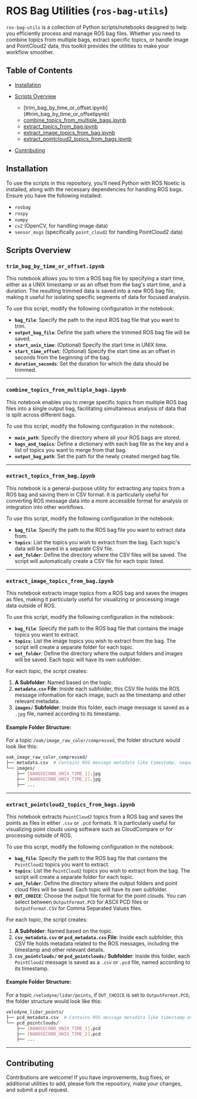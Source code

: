 # ROS Bag Utilities (`ros-bag-utils`)

`ros-bag-utils` is a collection of Python scripts/notebooks designed to help you efficiently process and manage ROS bag files. Whether you need to combine topics from multiple bags, extract specific topics, or handle image and PointCloud2 data, this toolkit provides the utilities to make your workflow smoother.

## Table of Contents
- [Installation](#installation)
- [Scripts Overview](#scripts-overview)
    - [trim_bag_by_time_or_offset.ipynb] (#trim_bag_by_time_or_offsetipynb)
    - [combine_topics_from_multiple_bags.ipynb](#combine_topics_from_multiple_bagsipynb)
    - [extract_topics_from_bag.ipynb](#extract_topics_from_bagipynb)
    - [extract_image_topics_from_bag.ipynb](#extract_image_topics_from_bagipynb)
    - [extract_pointcloud2_topics_from_bags.ipynb](#extract_pointcloud2_topics_from_bagsipynb)
    
- [Contributing](#contributing)

## Installation

To use the scripts in this repository, you'll need Python with ROS Noetic is installed, along with the necessary dependencies for handling ROS bags. Ensure you have the following installed:

- `rosbag`
- `rospy`
- `numpy`
- `cv2` (OpenCV, for handling image data)
- `sensor_msgs` (specifically `point_cloud2` for handling PointCloud2 data)

## Scripts Overview

### `trim_bag_by_time_or_offset.ipynb`
This notebook allows you to trim a ROS bag file by specifying a start time, either as a UNIX timestamp or as an offset from the bag's start time, and a duration. The resulting trimmed data is saved into a new ROS bag file, making it useful for isolating specific segments of data for focused analysis.

To use this script, modify the following configuration in the notebook:
- **`bag_file`**: Specify the path to the input ROS bag file that you want to trim.
- **`output_bag_file`**: Define the path where the trimmed ROS bag file will be saved.
- **`start_unix_time`**: (Optional) Specify the start time in UNIX time. 
- **`start_time_offset`**: (Optional) Specify the start time as an offset in seconds from the beginning of the bag. 
- **`duration_seconds`**: Set the duration for which the data should be trimmed. 
_______________________

### `combine_topics_from_multiple_bags.ipynb`

This notebook enables you to merge specific topics from multiple ROS bag files into a single output bag, facilitating simultaneous analysis of data that is split across different bags.

To use this script, modify the following configuration in the notebook:
- **`main_path`**: Specify the directory where all your ROS bags are stored.
- **`bags_and_topics`**: Define a dictionary with each bag file as the key and a list of topics you want to merge from that bag.
- **`output_bag_path`**: Set the path for the newly created merged bag file.

_______________________

### `extract_topics_from_bag.ipynb`

This notebook is a general-purpose utility for extracting any topics from a ROS bag and saving them in CSV format. It is particularly useful for converting ROS message data into a more accessible format for analysis or integration into other workflows.

To use this script, modify the following configuration in the notebook:
- **`bag_file`**: Specify the path to the ROS bag file you want to extract data from.
- **`topics`**: List the topics you wish to extract from the bag. Each topic's data will be saved in a separate CSV file.
- **`out_folder`**: Define the directory where the CSV files will be saved. The script will automatically create a CSV file for each topic listed.

_______________________

### `extract_image_topics_from_bag.ipynb`

This notebook extracts image topics from a ROS bag and saves the images as files, making it particularly useful for visualizing or processing image data outside of ROS.

To use this script, modify the following configuration in the notebook:

- **`bag_file`**: Specify the path to the ROS bag file that contains the image topics you want to extract.
- **`topics`**: List the image topics you wish to extract from the bag. The script will create a separate folder for each topic.
- **`out_folder`**: Define the directory where the output folders and images will be saved. Each topic will have its own subfolder.

For each topic, the script creates:

1. **A Subfolder**: Named based on the topic.
2. **`metadata.csv` File**: Inside each subfolder, this CSV file holds the ROS message information for each image, such as the timestamp and other relevant metadata.
3. **`images/` Subfolder**: Inside this folder, each image message is saved as a `.jpg` file, named according to its timestamp.

#### Example Folder Structure:

For a topic `/oak/image_raw_color/compressed`, the folder structure would look like this:
```bash
oak_image_raw_color_compressed/
├── metadata.csv  # Contains ROS message metadata like timestamp, sequence, frame ID, and filename.
└── images/
    ├── [NANOSECOND_UNIX_TIME_1].jpg
    ├── [NANOSECOND_UNIX_TIME_2].jpg
    ├── ...
```
_______________________

### `extract_pointcloud2_topics_from_bags.ipynb`

This notebook extracts `PointCloud2` topics from a ROS bag and saves the points as files in either `.csv` or `.pcd` formats. It is particularly useful for visualizing point clouds using software such as CloudCompare or for processing outside of ROS.

To use this script, modify the following configuration in the notebook:

- **`bag_file`**: Specify the path to the ROS bag file that contains the `PointCloud2` topics you want to extract.
- **`topics`**: List the `PointCloud2` topics you wish to extract from the bag. The script will create a separate folder for each topic.
- **`out_folder`**: Define the directory where the output folders and point cloud files will be saved. Each topic will have its own subfolder.
- **`OUT_CHOICE`**: Choose the output file format for the point clouds. You can select between `OutputFormat.PCD` for ASCII PCD files or `OutputFormat.CSV` for Comma Separated Values files.

For each topic, the script creates:

1. **A Subfolder**: Named based on the topic.
2. **`csv_metadata.csv` or `pcd_metadata.csv` File**: Inside each subfolder, this CSV file holds metadata related to the ROS messages, including the timestamp and other relevant details.
3. **`csv_pointclouds/` or `pcd_pointclouds/` Subfolder**: Inside this folder, each `PointCloud2` message is saved as a `.csv` or `.pcd` file, named according to its timestamp.

#### Example Folder Structure:

For a topic `/velodyne/lidar/points`, if `OUT_CHOICE` is set to `OutputFormat.PCD`, the folder structure would look like this:
```bash
velodyne_lidar_points/
├── pcd_metadata.csv  # Contains ROS message metadata like timestamp and sequence information.
└── pcd_pointclouds/
    ├── [NANOSECOND_UNIX_TIME_1].pcd
    ├── [NANOSECOND_UNIX_TIME_2].pcd
    ├── ...
```

_______________________





## Contributing
Contributions are welcome! If you have improvements, bug fixes, or additional utilities to add, please fork the repository, make your changes, and submit a pull request.


